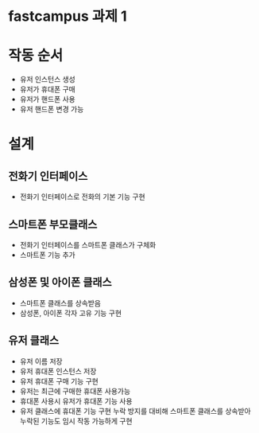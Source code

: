 # fastcampus 과제 1

# 작동 순서
- 유저 인스턴스 생성
- 유저가 휴대폰 구매
- 유저가 핸드폰 사용
- 유저 핸드폰 변경 가능

# 설계

## 전화기 인터페이스
- 전화기 인터페이스로 전화의 기본 기능 구현

## 스마트폰 부모클래스
- 전화기 인터페이스를 스마트폰 클래스가 구체화
- 스마트폰 기능 추가

## 삼성폰 및 아이폰 클래스
- 스마트폰 클래스를 상속받음
- 삼성폰, 아이폰 각자 고유 기능 구현

## 유저 클래스
- 유저 이름 저장
- 유저 휴대폰 인스턴스 저장
- 유저 휴대폰 구매 기능 구현
- 유저는 최근에 구매한 휴대폰 사용가능
- 휴대폰 사용시 유저가 휴대폰 기능 사용
- 유저 클래스에 휴대폰 기능 구현 누락 방지를 대비해
  스마트폰 클래스를 상속받아 누락된 기능도 임시 작동 가능하게 구현
